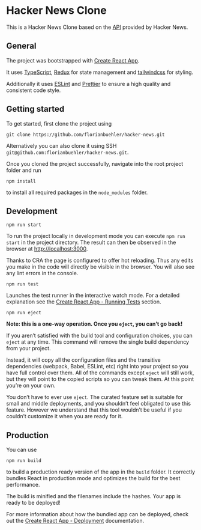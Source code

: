 # Hacker News Clone

This is a Hacker News Clone based on the [API](https://github.com/HackerNews/API) provided by Hacker News.


## General

The project was bootstrapped with [Create React App](https://github.com/facebook/create-react-app). 

It uses [TypeScript](https://www.typescriptlang.org/docs/handbook/tsconfig-json.html), [Redux](https://redux.js.org/) for state management and [tailwindcss](https://tailwindcss.com/) for styling. 

Additionally it uses [ESLint](https://eslint.org/) and [Prettier](https://prettier.io/) to ensure a high quality and consistent code style.


## Getting started

To get started, first clone the project using
```shell script
git clone https://github.com/florianbuehler/hacker-news.git
```
Alternatively you can also clone it using SSH `git@github.com:florianbuehler/hacker-news.git`.

Once you cloned the project successfully, navigate into the root project folder and run
```shell script
npm install
```
to install all required packages in the `node_modules` folder.


## Development

```shell script
npm run start
```
To run the project locally in development mode you can execute `npm run start` in the project directory.
The result can then be observed in the browser at [http://localhost:3000](http://localhost:3000).

Thanks to CRA the page is configured to offer hot reloading. Thus any edits you make in the code will directly be visible in the browser. You will also see any lint errors in the console.

```shell script
npm run test
```
Launches the test runner in the interactive watch mode. For a detailed explanation see the [Create React App - Running Tests](https://facebook.github.io/create-react-app/docs/running-tests) section.

```shell script
npm run eject
```
**Note: this is a one-way operation. Once you `eject`, you can’t go back!**

If you aren’t satisfied with the build tool and configuration choices, you can `eject` at any time. This command will remove the single build dependency from your project.

Instead, it will copy all the configuration files and the transitive dependencies (webpack, Babel, ESLint, etc) right into your project so you have full control over them. All of the commands except `eject` will still work, but they will point to the copied scripts so you can tweak them. At this point you’re on your own.

You don’t have to ever use `eject`. The curated feature set is suitable for small and middle deployments, and you shouldn’t feel obligated to use this feature. However we understand that this tool wouldn’t be useful if you couldn’t customize it when you are ready for it.


## Production

You can use
```shell script
npm run build
```
to build a production ready version of the app in the `build` folder. It correctly bundles React in production mode and optimizes the build for the best performance.

The build is minified and the filenames include the hashes. Your app is ready to be deployed!

For more information about how the bundled app can be deployed, check out the [Create React App - Deployment](https://facebook.github.io/create-react-app/docs/deployment) documentation.
